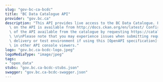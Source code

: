 ```yaml
---
slug: "gov-bc-ca-bcdc"
title: "BC Data Catalogue API"
provider: "gov.bc.ca"
description: "This API provides live access to the BC Data Catalogue. Further documentation\
  \ on the API is available from http://docs.ckan.org/en/latest/ Confirm the version\
  \ of the API available from the catalogue by requesting https://catalogue.data.gov.bc.ca/api/3/action/status_show.\
  \ \n\nPlease note that you may experience issues when submitting requests to the\
  \ delivery or test environment if using this [OpenAPI specification](https://github.com/bcgov/api-specs)\
  \ in other API console viewers."
logo: "gov.bc.ca-bcdc-logo.jpeg"
logoMediaType: "image/jpeg"
tags:
- "open_data"
stubs: "gov.bc.ca-bcdc-stubs.json"
swagger: "gov.bc.ca-bcdc-swagger.json"
---
```

